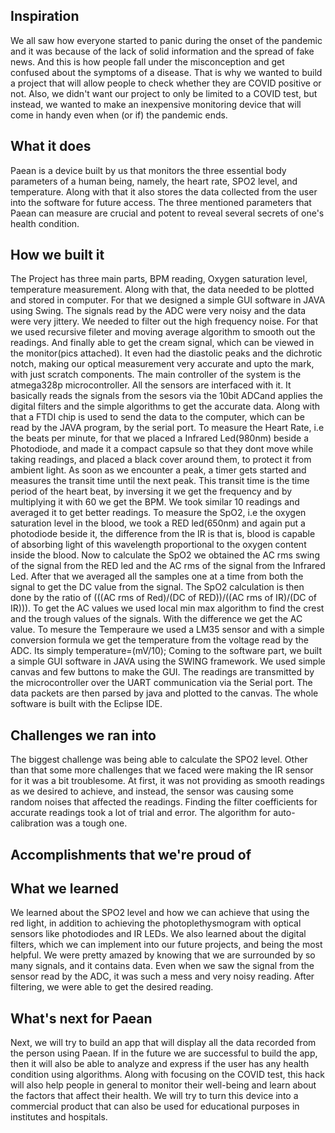 ## Inspiration
We all saw how everyone started to panic during the onset of the pandemic and it was because of the lack of solid information and the spread of fake news. And this is how people fall under the misconception and get confused about the symptoms of a disease. That is why we wanted to build a project that will allow people to check whether they are COVID positive or not. Also, we didn't want our project to only be limited to a COVID test, but instead, we wanted to make an inexpensive monitoring device that will come in handy even when (or if) the pandemic ends. 


## What it does
Paean is a device built by us that monitors the three essential body parameters of a human being, namely, the heart rate, SPO2 level, and temperature. Along with that it also stores the data collected from the user into the software for future access. The three mentioned parameters that Paean can measure are crucial and potent to reveal several secrets of one's health condition.    


## How we built it
The Project has three main parts, BPM reading, Oxygen saturation level, temperature measurement. Along with that, the data needed to be plotted and stored in computer. For that we designed a simple GUI software in JAVA using Swing.
The signals read by the ADC were very noisy and the data were very jittery. We needed to filter out the high frequency noise. For that we used recursive fileter and moving average algorithm to smooth out the readings. And finally able to get the cream signal, which can be viewed in the monitor(pics attached). It even had the diastolic peaks and the dichrotic notch, making our optical measurement very accurate and upto the mark, with just scratch components.
The main controller of the system is the atmega328p microcontroller. All the sensors are interfaced with it. It basically reads the signals from the sesors via the 10bit ADCand applies the digital filters and the simple algorithms to get the accurate data. Along with that a FTDI chip is used to send the data to the computer, which can be read by the JAVA program, by the serial port. 
To measure the Heart Rate, i.e the beats per minute, for that we placed a Infrared Led(980nm) beside a Photodiode, and made it a compact capsule so that they dont move  while taking readings, and placed a black cover around them, to protect it from ambient light. As soon as we encounter a peak, a timer gets started and measures the transit time until the next peak. This transit time is the time period of the heart beat, by inversing it we get the frequency and by multiplying it with 60 we get the BPM. We took similar 10 readings and averaged it to get better readings.
To measure the SpO2, i.e the oxygen saturation level in the blood, we took a RED led(650nm) and again put a photodiode beside it, the difference from the IR is that is, blood is capable of absorbing light of this wavelength proportional to the oxygen content inside the blood. Now to calculate the SpO2 we obtained the AC rms swing of the signal from the RED led and the AC rms of the signal from the Infrared Led. After that we averaged all the samples one at a time from both the signal to get the DC value from the signal. The SpO2 calculation is then done by the ratio of (((AC rms of Red)/(DC of RED))/((AC rms of IR)/(DC of IR))). To get the AC values we used local min max algorithm to find the crest and the trough values of the signals. With the difference we get the AC value. 
To mesure the Temperaure we used a LM35 sensor and with a simple conversion formula we get the temperature from the voltage read by the ADC. Its simply temperature=(mV/10);
Coming to the software part, we built a simple GUI software in JAVA using the SWING framework. We used simple canvas and few buttons to make the GUI. The readings are transmitted by the microcontroller over the UART communication via the Serial port. The data packets are then parsed by java and plotted to the canvas. The whole software is built with the Eclipse IDE.




## Challenges we ran into
The biggest challenge was being able to calculate the SPO2 level. Other than that some more challenges that we faced were making the IR sensor for it was a bit troublesome. At first, it was not providing as smooth readings as we desired to achieve, and instead, the sensor was causing some random noises that affected the readings. Finding the filter coefficients for accurate readings took a lot of trial and error. The algorithm for auto-calibration was a tough one.

## Accomplishments that we're proud of


## What we learned
We learned about the SPO2 level and how we can achieve that using the red light, in addition to achieving the photoplethysmogram with optical sensors like photodiodes and IR LEDs. We also learned about the digital filters, which we can implement into our future projects, and being the most helpful. We were pretty amazed by knowing that we are surrounded by so many signals, and it contains data. Even when we saw the signal from the sensor read by the ADC, it was such a mess and very noisy reading. After filtering, we were able to get the desired reading.

## What's next for Paean
Next, we will try to build an app that will display all the data recorded from the person using Paean. If in the future we are successful to build the app, then it will also be able to analyze and express if the user has any health condition using algorithms. Along with focusing on the COVID test, this hack will also help people in general to monitor their well-being and learn about the factors that affect their health. We will try to turn this device into a commercial product that can also be used for educational purposes in institutes and hospitals.
